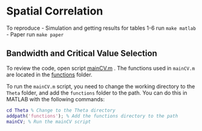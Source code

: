 # Spatial Correlation

To reproduce
    - Simulation and getting results for tables 1-6 run `make matlab`
    - Paper run `make paper`

## Bandwidth and Critical Value Selection

To review the code, open script [mainCV.m](Theta/mainCV.m) . The functions used in `mainCV.m` are located in the [functions](Theta/functions/) folder. 

To run the `mainCV.m` script, you need to change the working directory to the `Theta` folder, and add the `functions` folder to the path. You can do this in MATLAB with the following commands:

```matlab
cd Theta % Change to the Theta directory
addpath('functions'); % Add the functions directory to the path
mainCV; % Run the mainCV script
```
